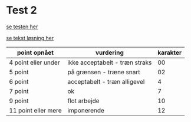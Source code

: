 # Test 2

[se testen her](test2.pdf)

[se tekst løsning her](test2_solution.pdf)

| point opnået        | vurdering                                                     | karakter  |
|---------------------|---------------------------------------------------------------|-----------|
| 4 point eller under | ikke acceptabelt - træn straks                                | 00        |
| 5 point             | på grænsen - træne snart                                      | 02        | 
| 6 point             | acceptabelt - træn alligevel                                  | 4         |    
| 7 point             | ok                                                            | 7         |
| 9 point             | flot arbejde                                                  | 10        |
| 11 point eller mere | imponerende                                                   | 12        |